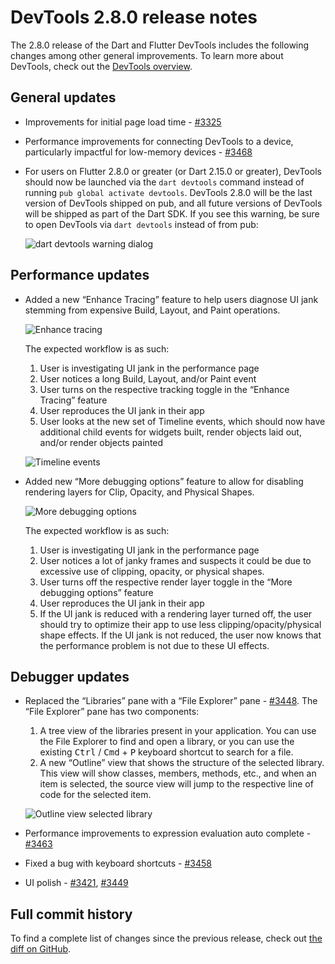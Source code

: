 # DevTools 2.8.0 release notes

The 2.8.0 release of the Dart and Flutter DevTools
includes the following changes among other general improvements.
To learn more about DevTools, check out the
[DevTools overview](https://docs.flutter.dev/tools/devtools/overview).

## General updates

* Improvements for initial page load time -
  [#3325](https://github.com/flutter/devtools/pull/3325)
* Performance improvements for connecting DevTools to a device,
  particularly impactful for low-memory devices -
  [#3468](https://github.com/flutter/devtools/pull/3468)
* For users on Flutter 2.8.0 or greater (or Dart 2.15.0 or greater),
  DevTools should now be launched via the `dart devtools` command
  instead of running `pub global activate devtools`.
  DevTools 2.8.0 will be the last version of DevTools shipped on pub,
  and all future versions of DevTools will be shipped as part of the Dart SDK.
  If you see this warning,
  be sure to open DevTools via `dart devtools` instead of from pub:

  ![dart devtools warning dialog]({{site.url}}/tools/devtools/release-notes/images-2.8.0/image1.png "dart devtools warning dialog")

## Performance updates

* Added a new “Enhance Tracing” feature to help users diagnose UI jank
  stemming from expensive Build, Layout, and Paint operations.

  ![Enhance tracing]({{site.url}}/tools/devtools/release-notes/images-2.8.0/image2.png "Enhance tracing")
  
  The expected workflow is as such:
  
  1. User is investigating UI jank in the performance page
  2. User notices a long Build, Layout, and/or Paint event
  3. User turns on the respective tracking toggle in the “Enhance Tracing” feature
  4. User reproduces the UI jank in their app
  5. User looks at the new set of Timeline events, which should now have
     additional child events for widgets built, render objects laid out,
     and/or render objects painted

  ![Timeline events]({{site.url}}/tools/devtools/release-notes/images-2.8.0/image3.png "Timeline events")

* Added new “More debugging options” feature to allow for disabling
  rendering layers for Clip, Opacity, and Physical Shapes.

  ![More debugging options]({{site.url}}/tools/devtools/release-notes/images-2.8.0/image4.png "More debugging options")
  
  The expected workflow is as such:
  
  1. User is investigating UI jank in the performance page
  2. User notices a lot of janky frames and suspects it could be due to
     excessive use of clipping, opacity, or physical shapes.
  3. User turns off the respective render layer toggle in the “More
     debugging options” feature
  4. User reproduces the UI jank in their app
  5. If the UI jank is reduced with a rendering layer turned off,
     the user should try to optimize their app to use
     less clipping/opacity/physical shape effects.
     If the UI jank is not reduced,
     the user now knows that the performance problem
     is not due to these UI effects.

## Debugger updates

* Replaced the “Libraries” pane with a “File Explorer” pane -
  [#3448](https://github.com/flutter/devtools/pull/3448). 
  The “File Explorer” pane has two components:

  1. A tree view of the libraries present in your application.
     You can use the File Explorer to find and open a library,
     or you can use the existing <kbd>Ctrl</kbd> / <kbd>Cmd</kbd> +
     <kbd>P</kbd> keyboard shortcut to search for a file.
  2. A new “Outline” view that shows the structure of the selected library.
     This view will show classes, members, methods, etc.,
     and when an item is selected,
     the source view will jump to the respective line of code
     for the selected item.

  ![Outline view selected library]({{site.url}}/tools/devtools/release-notes/images-2.8.0/image5.png "Outline view selected library")

* Performance improvements to expression evaluation auto complete -
  [#3463](https://github.com/flutter/devtools/pull/3463)
* Fixed a bug with keyboard shortcuts -
  [#3458](https://github.com/flutter/devtools/pull/3458)
* UI polish - [#3421](https://github.com/flutter/devtools/pull/3421),
  [#3449](https://github.com/flutter/devtools/pull/3449)

## Full commit history

To find a complete list of changes since the previous release,
check out
[the diff on GitHub](https://github.com/flutter/devtools/compare/v2.7.0...v2.8.0).
